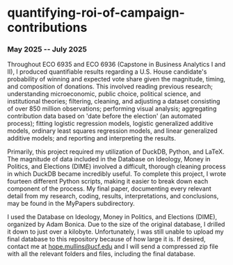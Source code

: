 # quantifying-roi-of-campaign-contributions
### May 2025 -- July 2025

Throughout ECO 6935 and ECO 6936 (Capstone in Business Analytics I and II), I produced quantifiable results regarding a U.S. House candidate's probability of winning and expected vote share given the magnitude, timing, and composition of donations. This involved reading previous research; understanding microeconomic, public choice, political science, and institutional theories; filtering, cleaning, and adjusting a dataset consisting of over 850 million observations; performing visual analysis; aggregating contribution data based on 'date before the election' (an automated process); fitting logistic regression models, logistic generalized additive models, ordinary least squares regression models, and linear generalized additive models; and reporting and interpreting the results.

Primarily, this project required my utilization of DuckDB, Python, and LaTeX. The magnitude of data included in the Database on Ideology, Money in Politics, and Elections (DIME) involved a difficult, thorough cleaning process in which DuckDB became incredibly useful. To complete this project, I wrote fourteen different Python scripts, making it easier to break down each component of the process. My final paper, documenting every relevant detail from my research, coding, results, interpretations, and conclusions, may be found in the MyPapers subdirectory. 

I used the Database on Ideology, Money in Politics, and Elections (DIME), organized by Adam Bonica. Due to the size of the original database, I drilled it down to just over a kilobyte. Unfortunately, I was still unable to upload my final database to this repository because of how large it is. If desired, contact me at hope.mullins@ucf.edu and I will send a compressed zip file with all the relevant folders and files, including the final database.
